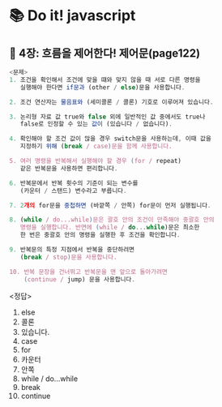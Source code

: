 # 📚 Do it! javascript

## 📌 4장: 흐름을 제어한다! 제어문(page122)
```javascript
<문제>
1. 조건을 확인해서 조건에 맞을 떄와 맞지 않을 때 서로 다른 명령을 
   실행해야 한다면 if문과 (other / else)문을 사용합니다.

2. 조건 연산자는 물음표와 (세미콜론 / 콜론) 기호로 이루어져 있습니다.

3. 논리형 자료 값 true와 false 외에 일반적인 값 중에서도 true나
   false로 인정할 수 있는 값이 (있습니다 / 없습니다).

4. 확인해야 할 조건 값이 많을 경우 switch문을 사용하는데, 이때 값을
   지정하기 위해 (break / case)문을 함께 사용합니다.

5. 여러 명령을 반복해서 실행해야 할 경우 (for / repeat) 
   같은 반복문을 사용하면 편리합니다.

6. 반복문에서 반복 횟수의 기준이 되는 변수를 
   (카운터 / 스탠드) 변수라고 부릅니다.

7. 2개의 for문을 중첩하면 (바깥쪽 / 안쪽) for문이 먼저 실행됩니다.

8. (while / do...while)문은 괄호 안의 조건이 만족해야 중괄호 안의
   명령을 실행합니다. 반면에 (while / do...while)문은 최소한 
   한 번은 중괄호 안의 명령을 실행한 후 조건을 확인합니다. 

9. 반복문의 특정 지점에서 반복을 중단하려면 
   (break / stop)문을 사용합니다.

10. 반복 문장을 건너뛰고 반복문을 맨 앞으로 돌아가려면 
    (continue / jump) 문을 사용합니다.
```

<정답>
1. else
2. 콜론
3. 있습니다.
4. case
5. for
6. 카운터
7. 안쪽
8. while / do...while
9. break
10. continue
```